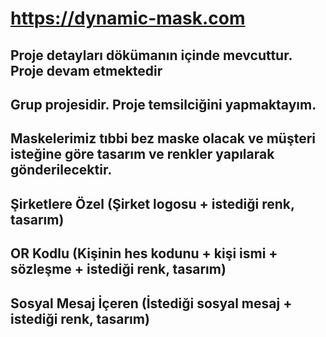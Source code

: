# https://dynamic-mask.com
## Proje detayları dökümanın içinde mevcuttur. Proje devam etmektedir
## Grup projesidir. Proje temsilciğini yapmaktayım.
## Maskelerimiz tıbbi bez maske olacak ve müşteri isteğine göre tasarım ve renkler yapılarak gönderilecektir. 
## Şirketlere Özel (Şirket logosu + istediği renk, tasarım)
## OR Kodlu (Kişinin hes kodunu + kişi ismi + sözleşme + istediği renk, tasarım) 
## Sosyal Mesaj İçeren (İstediği sosyal mesaj + istediği renk, tasarım)

